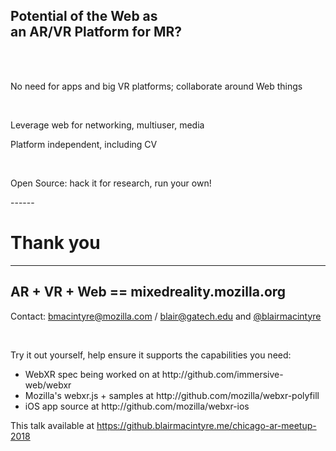 
<!-- .slide: data-background="resources/textures/ironman.png" -->

<h2>Potential of the Web as <br>an AR/VR Platform for MR?</h2>
<br>
<br>
<p>No need for apps and big VR platforms; collaborate around Web things</p>
<br>
<p>Leverage web for networking, multiuser, media</p>
<p>Platform independent, including CV</p>
<br>
<p>Open Source: hack it for research, run your own!</p>
------

# Thank you

------

<!-- .slide: data-background="resources/textures/background-radial.jpeg" style="text-align: left;" -->

<h2>AR + VR + Web == mixedreality.mozilla.org</h2>
<p>Contact: <a href="mailto:bmacintyre@mozilla.com">bmacintyre@mozilla.com</a> / <a href="mailto:blair@gatech.edu">blair@gatech.edu</a> 
and <a href="https://twitter.com/blairmacintyre">@blairmacintyre</a></p>
<br>
<p>Try it out yourself, help ensure it supports the capabilities you need:</p>
<ul>
    <li>WebXR spec being worked on at http://github.com/immersive-web/webxr</li>
    <li>Mozilla's webxr.js + samples at http://github.com/mozilla/webxr-polyfill</li>
    <li>iOS app source at http://github.com/mozilla/webxr-ios</li>
</ul>

<p>This talk available at <a href="https://github.blairmacintyre.me/chicago-ar-meetup-2018">https://github.blairmacintyre.me/chicago-ar-meetup-2018</a></p>


